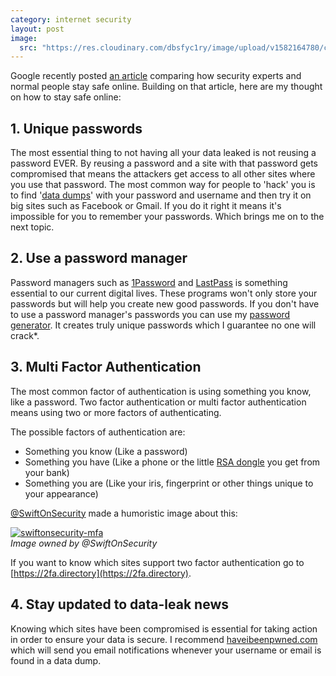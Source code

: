 ```yaml
---
category: internet security
layout: post
image: 
  src: "https://res.cloudinary.com/dbsfyc1ry/image/upload/v1582164780/carlgo11.com/posts/data_leaks_aojwa2.svg"
---
```

Google recently posted <a href="http://googleonlinesecurity.blogspot.com/2015/07/new-research-comparing-how-security.html">an article</a> comparing how security experts and normal people stay safe online.
Building on that article, here are my thought on how to stay safe online:

## 1. Unique passwords

The most essential thing to not having all your data leaked is not reusing a password EVER. By reusing a password and a site with that password gets compromised that means the attackers get access to all other sites where you use that password. The most common way for people to 'hack' you is to find '[data dumps](https://www.techopedia.com/definition/23340/database-dump)' with your password and username and then try it on big sites such as Facebook or Gmail. If you do it right it means it's impossible for you to remember your passwords. Which brings me on to the next topic.

## 2. Use a password manager

Password managers such as [1Password](https://agilebits.com/onepassword) and [LastPass](https://lastpass.com/) is something essential to our current digital lives. These programs won't only store your passwords but will help you create new good passwords. If you don't have to use a password manager's passwords you can use my [password generator](https://carlgo11.pw/). It creates truly unique passwords which I guarantee no one will crack\*.

## 3. Multi Factor Authentication

The most common factor of authentication is using something you know, like a password. Two factor authentication or multi factor authentication means using two or more factors of authenticating.

The possible factors of authentication are:
*   Something you know (Like a password)
*   Something you have (Like a phone or the little [RSA dongle](https://upload.wikimedia.org/wikipedia/commons/8/8f/SecureID_token_new.JPG) you get from your bank)
*   Something you are (Like your iris, fingerprint or other things unique to your appearance)

[@SwiftOnSecurity](https://twitter.com/swiftOnSecurity) made a humoristic image about this:

[![swiftonsecurity-mfa](https://res.cloudinary.com/dbsfyc1ry/image/upload/v1581828494/carlgo11.com/posts/w4kwhp.jpg)](https://twitter.com/swiftonsecurity/status/512081783643320320)  
_Image owned by @SwiftOnSecurity_

If you want to know which sites support two factor authentication go to [https://2fa.directory](https://2fa.directory).

## 4. Stay updated to data-leak news

Knowing which sites have been compromised is essential for taking action in order to ensure your data is secure.
I recommend [haveibeenpwned.com](https://haveibeenpwned.com) which will send you email notifications whenever your username or email is found in a data dump.
